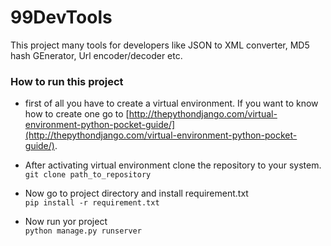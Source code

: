 # 99DevTools
This project many tools for developers like JSON to XML converter, MD5 hash GEnerator, Url encoder/decoder etc.


### How to run this project
* first of all you have to create a virtual environment. If you want to know how to create 
  one go to [http://thepythondjango.com/virtual-environment-python-pocket-guide/](http://thepythondjango.com/virtual-environment-python-pocket-guide/).
  
* After activating virtual environment clone the repository to your system.<br />
  ```git clone path_to_repository```
  
* Now go to project directory and install requirement.txt<br />
  ```pip install -r requirement.txt```
  
* Now run yor project<br />
  ```python manage.py runserver```
